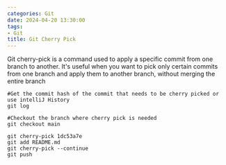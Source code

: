 ```yaml
---
categories: Git
date: 2024-04-20 13:30:00
tags:
- Git
title: Git Cherry Pick
---
```


Git cherry-pick is a command used to apply a specific commit from one branch to
another.
It's useful when you want to pick only certain commits from one branch and apply
them to another branch, without merging the entire branch

```shell
#Get the commit hash of the commit that needs to be cherry picked or use intelliJ History
git log

#Checkout the branch where cherry pick is needed
git checkout main

git cherry-pick 1dc53a7e
git add README.md
git cherry-pick --continue
git push
```
